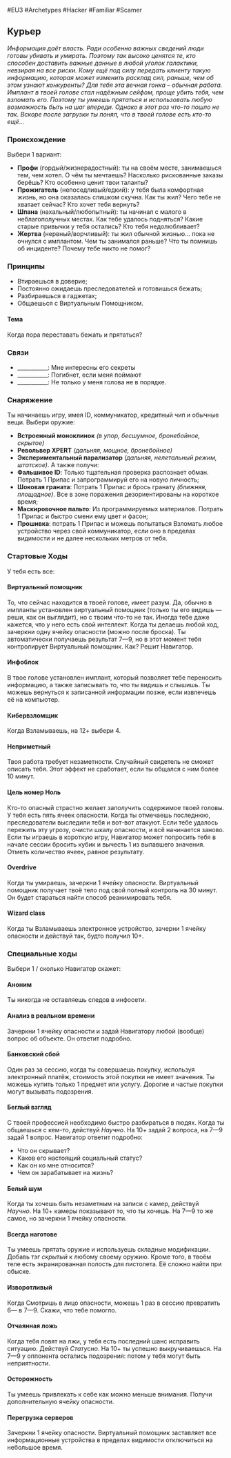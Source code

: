 #EU3 #Archetypes #Hacker #Familiar #Scamer 

## Курьер
*Информация даёт власть. Ради особенно важных сведений люди готовы убивать и умирать. Поэтому так высоко ценятся те, кто способен доставить важные данные в любой уголок галактики, невзирая на все риски. Кому ещё под силу передать клиенту такую информацию, которая может изменить расклад сил, раньше, чем об этом узнают конкуренты?* 
*Для тебя эта вечная гонка – обычная работа. Имплант в твоей голове стал надёжным сейфом, проще убить тебя, чем взломать его. Поэтому ты умеешь прятаться и использовать любую возможность быть на шаг впереди.* 
*Однако в этот раз что-то пошло не так. Вскоре после загрузки ты понял, что в твоей голове есть кто-то ещё...*

### Происхождение
Выбери 1 вариант:
- **Профи** (гордый/жизнерадостный): ты на своём месте, занимаешься тем, чем хотел. О чём ты мечтаешь? Насколько рискованные заказы берёшь? Кто особенно ценит твои таланты? 
- **Прожигатель** (непоседливый/едкий): у тебя была комфортная жизнь, но она оказалась слишком скучна. Как ты жил? Чего тебе не хватает сейчас? Кто хочет тебя вернуть? 
- **Шпана** (нахальный/любопытный): ты начинал с малого в неблагополучных местах. Как тебе удалось подняться? Какие старые привычки у тебя остались? Кто тебя недолюбливает? 
- **Жертва** (нервный/ворчливый): ты жил обычной жизнью… пока не очнулся с имплантом. Чем ты занимался раньше? Что ты помнишь об инциденте? Почему тебе никто не помог? 

### Принципы
- Втираешься в доверие; 
- Постоянно ожидаешь преследователей и готовишься бежать; 
- Разбираешься в гаджетах; 
- Общаешься с Виртуальным Помощником.
#### Тема
Когда пора переставать бежать и прятаться?

### Связи
- \_\_\_\_\_\_\_\_\_\_\_: Мне интересны его секреты
- \_\_\_\_\_\_\_\_\_\_\_: Погибнет, если меня поймают
- \_\_\_\_\_\_\_\_\_\_\_: Не только у меня голова не в порядке.

### Снаряжение
Ты начинаешь игру, имея ID, коммуникатор, кредитный чип и обычные вещи. Выбери оружие: 
- **Встроенный моноклинок** *(в упор, бесшумное, бронебойное, скрытое)* 
- **Револьвер XPERT** *(дальняя, мощное, бронебойное)* 
- **Экспериментальный парализатор** *(дальняя, нелетальный режим, штатское)*. 
А также получи: 
- **Фальшивое ID**: Только тщательная проверка распознает обман. Потрать 1 Припас и запрограммируй его на новую личность; 
- **Шоковая граната**: Потрать 1 Припас и брось гранату *(ближняя, площадное)*. Все в зоне поражения дезориентированы на короткое время; 
- **Маскировочное пальто**: Из программируемых материалов. Потрать 1 Припас и быстро смени ему цвет и фасон; 
- **Прошивка**: потрать 1 Припас и можешь попытаться Взломать любое устройство через свой коммуникатор, если оно в пределах видимости и не далее нескольких метров от тебя.

### Стартовые Ходы
У тебя есть все:
#### Виртуальный помощник
То, что сейчас находится в твоей голове, имеет разум. Да, обычно в импланты установлен виртуальный помощник (только ты его видишь — реши, как он выглядит), но с твоим что-то не так. Иногда тебе даже кажется, что у него есть свой интеллект. 
Когда ты делаешь любой ход, зачеркни одну ячейку опасности (можно после броска). Ты автоматически получаешь результат 7—9, но в этот момент тебя контролирует Виртуальный помощник. Как? Решит Навигатор. 

#### Инфоблок
В твое голове установлен имплант, который позволяет тебе переносить информацию, а также записывать то, что ты видишь и слышишь. Ты можешь вернуться к записанной информации позже, если извлечешь её на компьютер. 

#### Кибервзломщик
Когда Взламываешь, на 12+ выбери 4. 

#### Неприметный
Твоя работа требует незаметности. Случайный свидетель не сможет описать тебя. Этот эффект не сработает, если ты общался с ним более 10 минут. 

#### Цель номер Ноль
Кто-то опасный страстно желает заполучить содержимое твоей головы. У тебя есть пять ячеек опасности. Когда ты отмечаешь последнюю, преследователи выследили тебя и вот-вот атакуют. Если тебе удалось пережить эту угрозу, очисти шкалу опасности, и всё начинается заново. 
Если ты играешь в короткую игру, Навигатор может попросить тебя в начале сессии бросить кубик и вычесть 1 из выпавшего значения. Отметь количество ячеек, равное результату. 

#### Overdrive
Когда ты умираешь, зачеркни 1 ячейку опасности. Виртуальный помощник получает твоё тело под свой полный контроль на 30 минут. Он будет стараться найти способ реанимировать тебя. 

#### Wizard class
Когда ты Взламываешь электронное устройство, зачерни 1 ячейку опасности и действуй так, будто получил 10+.

### Специальные ходы
Выбери 1 / сколько Навигатор скажет: 
#### Аноним
Ты никогда не оставляешь следов в инфосети. 

#### Анализ в реальном времени
Зачеркни 1 ячейку опасности и задай Навигатору любой (вообще) вопрос об объекте. Он ответит подробно. 

#### Банковский сбой
Один раз за сессию, когда ты совершаешь покупку, используя электронный платёж, стоимость этой покупки не имеет значения. Ты можешь купить только 1 предмет или услугу. Дорогие и частые покупки могут вызывать подозрения. 

#### Беглый взгляд
С твоей профессией необходимо быстро разбираться в людях. Когда ты общаешься с кем-то, действуй *Научно*. На 10+ задай 2 вопроса, на 7—9 задай 1 вопрос. Навигатор ответит подробно: 
- Что он скрывает? 
- Каков его настоящий социальный статус? 
- Как он ко мне относится? 
- Чем он зарабатывает на жизнь? 

#### Белый шум
Когда ты хочешь быть незаметным на записи с камер, действуй *Научно*. На 10+ камеры показывают то, что ты хочешь. На 7—9 то же самое, но зачеркни 1 ячейку опасности. 

#### Всегда наготове
Ты умеешь прятать оружие и используешь складные модификации. Добавь тэг *скрытый* к любому своему оружию. Кроме того, в твоём теле есть экранированная полость для пистолета. Её сложно найти при обыске. 

#### Изворотливый
Когда Смотришь в лицо опасности, можешь 1 раз в сессию превратить 6— в 7—9. Скажи, что тебе помогло. 

#### Отчаянная ложь
Когда тебя ловят на лжи, у тебя есть последний шанс исправить ситуацию. Действуй *Статусно*. На 10+ ты успешно выкручиваешься. На 7—9 у оппонента остались подозрения: потом у тебя могут быть неприятности. 

#### Осторожность
Ты умеешь привлекать к себе как можно меньше внимания. Получи дополнительную ячейку опасности. 

#### Перегрузка серверов
Зачеркни 1 ячейку опасности. Виртуальный помощник заставляет все информационные устройства в пределах видимости отключиться на небольшое время. 